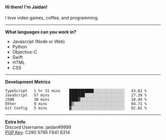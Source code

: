 #### Hi there! I'm Jaidan!
I love video games, coffee, and programming.

---
**What languages can you work in?**<br>
- Javascript (Node or Web)
- Python
- Objective-C
- Swift
- HTML
- CSS

---
**Development Metrics**<br>
<!--START_SECTION:waka-->
```text
TypeScript   1 hr 31 mins    ███████████░░░░░░░░░░░░░░   43.82 % 
JavaScript   57 mins         ███████░░░░░░░░░░░░░░░░░░   27.39 % 
JSON         38 mins         ████▓░░░░░░░░░░░░░░░░░░░░   18.44 % 
Other        9 mins          █▒░░░░░░░░░░░░░░░░░░░░░░░   04.71 % 
Git Config   5 mins          ▓░░░░░░░░░░░░░░░░░░░░░░░░   02.81 % 
```
<!--END_SECTION:waka-->

---
**Extra Info**<br>
Discord Username: jaidan#9999  
[PGP Key](https://keybase.io/monotrix/pgp_keys.asc): C290 5795 F841 8314
